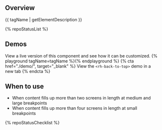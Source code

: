 ## Overview

{{ tagName | getElementDescription }}

{% repoStatusList %}

## Demos
  View a live version of this component and see how it can be customized.
  {% playground tagName=tagName %}{% endplayground %}
  {% cta href="./demo/", target="_blank" %}
    View the `<rh-back-to-top>` demo in a new tab
  {% endcta %}


## When to use
  - When content fills up more than two screens in length at medium and large breakpoints
  - When content fills up more than four screens in length at small breakpoints

{% repoStatusChecklist %}



